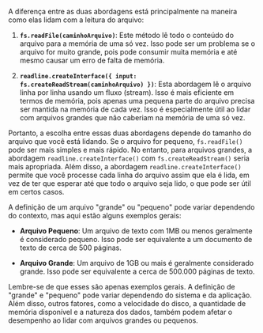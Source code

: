 A diferença entre as duas abordagens está principalmente na maneira como elas lidam com a leitura do arquivo:

1. **`fs.readFile(caminhoArquivo)`**: Este método lê todo o conteúdo do arquivo para a memória de uma só vez. Isso pode ser um problema se o arquivo for muito grande, pois pode consumir muita memória e até mesmo causar um erro de falta de memória.

2. **`readline.createInterface({ input: fs.createReadStream(caminhoArquivo) })`**: Esta abordagem lê o arquivo linha por linha usando um fluxo (stream). Isso é mais eficiente em termos de memória, pois apenas uma pequena parte do arquivo precisa ser mantida na memória de cada vez. Isso é especialmente útil ao lidar com arquivos grandes que não caberiam na memória de uma só vez.

Portanto, a escolha entre essas duas abordagens depende do tamanho do arquivo que você está lidando. Se o arquivo for pequeno, `fs.readFile()` pode ser mais simples e mais rápido. No entanto, para arquivos grandes, a abordagem `readline.createInterface()` com `fs.createReadStream()` seria mais apropriada. Além disso, a abordagem `readline.createInterface()` permite que você processe cada linha do arquivo assim que ela é lida, em vez de ter que esperar até que todo o arquivo seja lido, o que pode ser útil em certos casos.

A definição de um arquivo "grande" ou "pequeno" pode variar dependendo do contexto, mas aqui estão alguns exemplos gerais:

- **Arquivo Pequeno**: Um arquivo de texto com 1MB ou menos geralmente é considerado pequeno. Isso pode ser equivalente a um documento de texto de cerca de 500 páginas.

- **Arquivo Grande**: Um arquivo de 1GB ou mais é geralmente considerado grande. Isso pode ser equivalente a cerca de 500.000 páginas de texto.

Lembre-se de que esses são apenas exemplos gerais. A definição de "grande" e "pequeno" pode variar dependendo do sistema e da aplicação. Além disso, outros fatores, como a velocidade do disco, a quantidade de memória disponível e a natureza dos dados, também podem afetar o desempenho ao lidar com arquivos grandes ou pequenos.